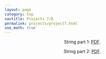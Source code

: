 ```yaml
---
layout: page
category: top
navtitle: Projects 7/8
permalink: projects/project7.html
use_math: true
---
```

<center>

String part 1: <a href="string-1.pdf">PDF</a>.

String part 2: <a href="string-2.pdf">PDF</a>.

</center>

